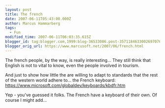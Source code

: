 ```yaml
---
layout: post
title: The french
date: 2007-06-11T05:43:00.000Z
author: Marcus Hammarberg
tags:
  - Fun
modified_time: 2007-06-11T06:03:35.615Z
blogger_id: tag:blogger.com,1999:blog-36533086.post-3571184633002697076
blogger_orig_url: https://www.marcusoft.net/2007/06/french.html
---
```


The
french people, by the way, is really interesting... They still think
that English is not to vital to know,
even the people involved in tourism.

And just to show how little the are willing to adapt to standards that
the rest of the western world adhere to... the French keyboard:
<https://www.microsoft.com/globaldev/keyboards/kbdfr.htm>

Yep - you've guessed it folks. The French have a keyboard of their own.
Of course I might add...
